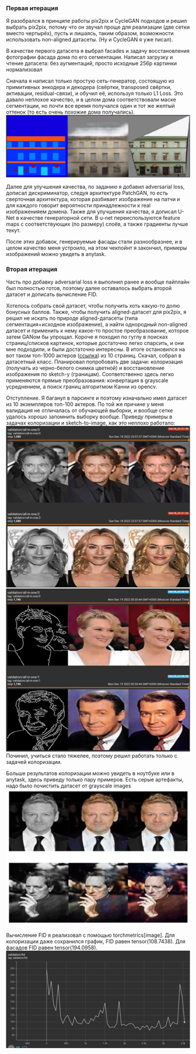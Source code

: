 ### Первая итерация
Я разобрался в принципе работы pix2pix и CycleGAN подходов и решил выбрать pix2pix, потому что он звучал проще для реализации (две сетки вместо чертырёх), пусть и лишаясь, таким образом, возможности использовать non-aligned датасеты. (Ну и CycleGAN я уже писал).

В качестве первого датасета я выбрал facades и задачу восстановления фотографии фасада дома по его сегментации. Написал загрузку и чтение датасета: без аугментаций, просто исходные 256p картинки нормализовал

Сначала я написал только простую сеть-генератор, состоящую из примитивных энкодера и декодера (свёртки, transposed свёртки, активации, residual-связи), и обучил её, используя только L1 Loss.  Это давало неплохое качество, и в целом дома соответствовали маске сегментации, но почти все время получался один и тот же желтый оттенок (то есть очень похожие дома получались).
![<если здесь нет изображения - это баг>](media/photo1.jpeg)

Далее для улучшения качества, по заданию я добавил adversarial loss, дописал дискриминатор, следуя архитектуре PatchGAN, то есть сверточная архитектура, которая разбивает изображение на патчи и для каждого говорит вероятности принадлежности к real изображенияем домена. Также для улучшения качества, я дописал U-Net в качестве генераторной сети. В u-net переиспользуются feature maps с соответствующих (по размеру) слоёв, а также градиенты лучше текут.

После этих добавок, генерируемые фасады стали разнообразнее, и в целом качество меня устроило, на этом чекпойнт я закончил, примеры изображений можно увидеть в anytask.

### Вторая итерация
Часть про добавку adversarial loss я выполнил ранее и вообще пайплайн был полностью готов, поэтому далее оставалось выбрать второй датасет и дописать вычисление FID.

Хотелось собрать свой датасет, чтобы получить хоть какую-то долю бонусных баллов. Также, чтобы получить aligned-датасет для pix2pix, я решил не искать по природе aligned-датасеты (типа сегментация+исходное изображение), а найти однородный non-aligned датасет и применить к нему какое-то простое преобразование, которое затем GANом бы упрощал. Короче я походил по гуглу в поисках страниц/списков картинок, которые достаточно легко спарсить, и они мне подходили, и были достаточно интересны. В итоге остановился на вот таком топ-1000 актеров ([ссылка](https://www.imdb.com/list/ls058011111/?sort=list_order,asc&page=1)) из 10 страниц. Скачал, собрал в датасетный класс. Планировал попробовать две задачи: колоризация (получать из черно-белого снимка цветной) и восстановление изображения по sketch-у (границам). Соответственно здесь легко применяются прямые преобразования: конвертация в grayscale усреднением, а поиск границ алгоритмом Канни из opencv.

Отступление. Я баганул в парсинге и поэтому изначально имел датасет из 10 экземпляров топ-100 актеров. По той же причине у меня валидация не отличалась от обучающей выборки, и вообще сетке удалось хорошо запомнить выборку вообще. Приведу примеры в задачах колоризации и sketch-to-image, как это неплохо работало:
![](media/photo2.jpeg)
![](media/photo3.jpeg)
Починил, учиться стало тяжелее, поэтому решил работать только с задачей колоризации.

Больше результатов колоризации можно увидеть в ноутбуке или в anytask, здесь приведу только пару примеров. Есть серые артефакты, надо было почистить датасет от grayscale images
![](media/photo4.jpeg)

Вычисление FID я реализовал с помощью torchmetrics[image]. Для колоризации даже сохранился график, FID равен tensor(108.7438). Для фасадов FID равен tensor(194.0958).
![](media/photo5.jpeg)